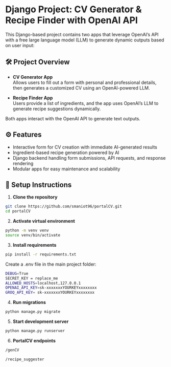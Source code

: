 # Django Project: CV Generator & Recipe Finder with OpenAI API

This Django-based project contains two apps that leverage OpenAI’s API with a free large language model (LLM) to generate dynamic outputs based on user input:

## 🛠️ Project Overview

- **CV Generator App**  
  Allows users to fill out a form with personal and professional details, then generates a customized CV using an OpenAI-powered LLM.

- **Recipe Finder App**  
  Users provide a list of ingredients, and the app uses OpenAI’s LLM to generate recipe suggestions dynamically.

Both apps interact with the OpenAI API to generate text outputs.

## ⚙️ Features

- Interactive form for CV creation with immediate AI-generated results
- Ingredient-based recipe generation powered by AI
- Django backend handling form submissions, API requests, and response rendering
- Modular apps for easy maintenance and scalability

<!-- ## 📁 Project Structure

myproject/
│
├── cv_generator/ # App for CV creation
│
├── recipe_finder/ # App for recipe generation
│
├── myproject/ # Project settings and URLs
│
├── templates/ # HTML templates for both apps
│
├── static/ # CSS, JS, images
│
├── manage.py # Django management script
└── README.md # Project documentation (this file) -->




## 🚀 Setup Instructions

1. **Clone the repository**

```bash
git clone https://github.com/smaniot96/portalCV.git
cd portalCV
```

2. **Activate virtual environment**

```bash
python -m venv venv
source venv/bin/activate
```

3. **Install requirements**

```bash
pip install -r requirements.txt

```

Create a .env file in the main project folder:
```bash
DEBUG=True
SECRET_KEY = replace_me
ALLOWED_HOSTS=localhost,127.0.0.1
OPENAI_API_KEY=sk-xxxxxxxYOURKEYxxxxxxxx
GROQ_API_KEY= sk-xxxxxxxYOURKEYxxxxxxxx
```

4. **Run migrations**

```bash
python manage.py migrate
```

5. **Start development server**
```bash
python manage.py runserver
```

6. **PortalCV endpoints**
```bash
/genCV

/recipe_suggester
```





